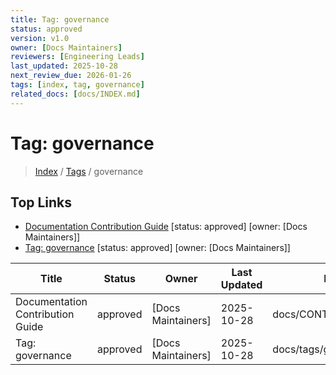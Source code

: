```yaml
---
title: Tag: governance
status: approved
version: v1.0
owner: [Docs Maintainers]
reviewers: [Engineering Leads]
last_updated: 2025-10-28
next_review_due: 2026-01-26
tags: [index, tag, governance]
related_docs: [docs/INDEX.md]
---
```


# Tag: governance

> [Index](../INDEX.md) / [Tags](../tags/index.md) / governance

## Top Links
- [Documentation Contribution Guide](../CONTRIBUTING.md) [status: approved] [owner: [Docs Maintainers]]
- [Tag: governance](../tags/governance.md) [status: approved] [owner: [Docs Maintainers]]

| Title | Status | Owner | Last Updated | Path |
| --- | --- | --- | --- | --- |
| Documentation Contribution Guide | approved | [Docs Maintainers] | 2025-10-28 | docs/CONTRIBUTING.md |
| Tag: governance | approved | [Docs Maintainers] | 2025-10-28 | docs/tags/governance.md |
